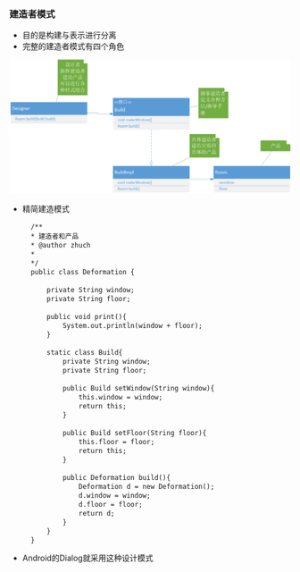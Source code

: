 ### 建造者模式

- 目的是构建与表示进行分离  
- 完整的建造者模式有四个角色 

![Build](resource/build.png)     

- 精简建造模式

        /**
        * 建造者和产品
        * @author zhuch
        *
        */
        public class Deformation {

            private String window;
            private String floor;
            
            public void print(){
                System.out.println(window + floor);
            }
            
            static class Build{
                private String window;
                private String floor;
                
                public Build setWindow(String window){
                    this.window = window;
                    return this;
                }
                
                public Build setFloor(String floor){
                    this.floor = floor;
                    return this;
                }
                
                public Deformation build(){
                    Deformation d = new Deformation();
                    d.window = window;
                    d.floor = floor;
                    return d;
                }
            }
        }

- Android的Dialog就采用这种设计模式